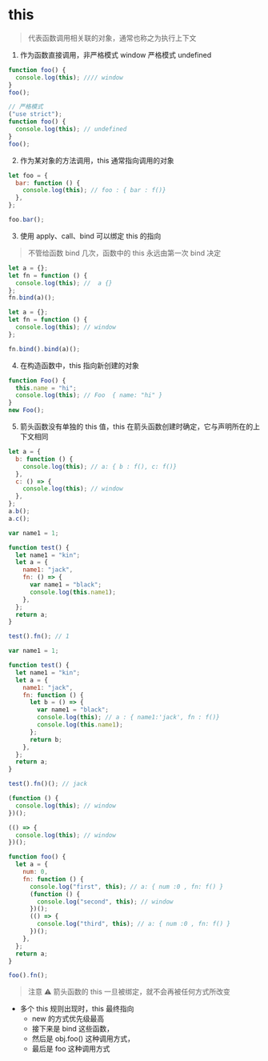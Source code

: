 # this

> 代表函数调用相关联的对象，通常也称之为执行上下文

1. 作为函数直接调用，非严格模式 window 严格模式 undefined

```js
function foo() {
  console.log(this); //// window
}
foo();

// 严格模式
("use strict");
function foo() {
  console.log(this); // undefined
}
foo();
```

2. 作为某对象的方法调用，this 通常指向调用的对象

```js
let foo = {
  bar: function () {
    console.log(this); // foo : { bar : f()}
  },
};

foo.bar();
```

3. 使用 apply、call、bind 可以绑定 this 的指向

> 不管给函数 bind 几次，函数中的 this 永远由第一次 bind 决定

```js
let a = {};
let fn = function () {
  console.log(this); //  a {}
};
fn.bind(a)();

let a = {};
let fn = function () {
  console.log(this); // window
};

fn.bind().bind(a)();
```

4. 在构造函数中，this 指向新创建的对象

```js
function Foo() {
  this.name = "hi";
  console.log(this); // Foo  { name: "hi" }
}
new Foo();
```

5. 箭头函数没有单独的 this 值，this 在箭头函数创建时确定，它与声明所在的上下文相同

```js
let a = {
  b: function () {
    console.log(this); // a: { b : f(), c: f()}
  },
  c: () => {
    console.log(this); // window
  },
};
a.b();
a.c();
```

```js
var name1 = 1;

function test() {
  let name1 = "kin";
  let a = {
    name1: "jack",
    fn: () => {
      var name1 = "black";
      console.log(this.name1);
    },
  };
  return a;
}

test().fn(); // 1
```

```js
var name1 = 1;

function test() {
  let name1 = "kin";
  let a = {
    name1: "jack",
    fn: function () {
      let b = () => {
        var name1 = "black";
        console.log(this); // a : { name1:'jack', fn : f()}
        console.log(this.name1);
      };
      return b;
    },
  };
  return a;
}

test().fn()(); // jack
```

```js
(function () {
  console.log(this); // window
})();

(() => {
  console.log(this); // window
})();
```

```js
function foo() {
  let a = {
    num: 0,
    fn: function () {
      console.log("first", this); // a: { num :0 , fn: f() }
      (function () {
        console.log("second", this); // window
      })();
      (() => {
        console.log("third", this); // a: { num :0 , fn: f() }
      })();
    },
  };
  return a;
}

foo().fn();
```

> 注意 ⚠️ 箭头函数的 this 一旦被绑定，就不会再被任何方式所改变

- 多个 this 规则出现时，this 最终指向
  - new 的方式优先级最高
  - 接下来是 bind 这些函数，
  - 然后是 obj.foo() 这种调用方式，
  - 最后是 foo 这种调用方式
